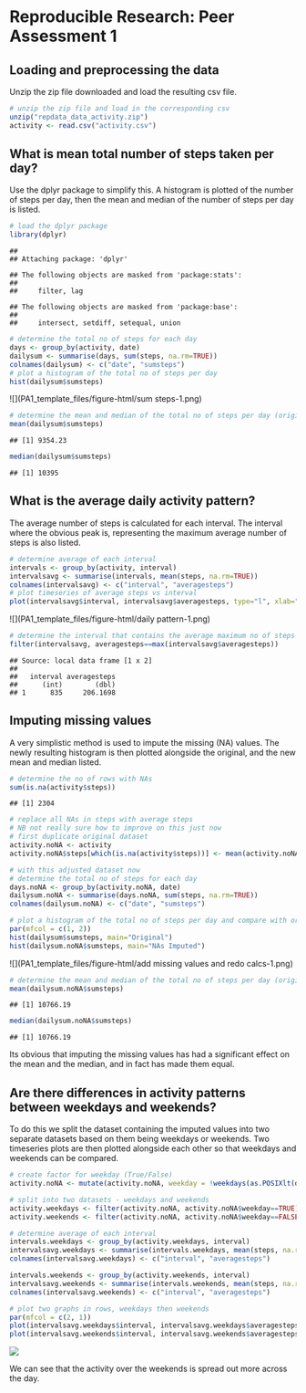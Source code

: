 # Reproducible Research: Peer Assessment 1



## Loading and preprocessing the data

Unzip the zip file downloaded and load the resulting csv file.


```r
# unzip the zip file and load in the corresponding csv
unzip("repdata_data_activity.zip")
activity <- read.csv("activity.csv")
```

## What is mean total number of steps taken per day?

Use the dplyr package to simplify this. A histogram is plotted of the number of steps per day, then the mean and median of the number of steps per day is listed.


```r
# load the dplyr package
library(dplyr)
```

```
## 
## Attaching package: 'dplyr'
```

```
## The following objects are masked from 'package:stats':
## 
##     filter, lag
```

```
## The following objects are masked from 'package:base':
## 
##     intersect, setdiff, setequal, union
```

```r
# determine the total no of steps for each day
days <- group_by(activity, date)
dailysum <- summarise(days, sum(steps, na.rm=TRUE))
colnames(dailysum) <- c("date", "sumsteps")
# plot a histogram of the total no of steps per day
hist(dailysum$sumsteps)
```

![](PA1_template_files/figure-html/sum steps-1.png)<!-- -->

```r
# determine the mean and median of the total no of steps per day (original data containing NAs)
mean(dailysum$sumsteps)
```

```
## [1] 9354.23
```

```r
median(dailysum$sumsteps)
```

```
## [1] 10395
```

## What is the average daily activity pattern?

The average number of steps is calculated for each interval. The interval where the obvious peak is, representing the maximum average number of steps is also listed.


```r
# determine average of each interval
intervals <- group_by(activity, interval)
intervalsavg <- summarise(intervals, mean(steps, na.rm=TRUE))
colnames(intervalsavg) <- c("interval", "averagesteps")
# plot timeseries of average steps vs interval
plot(intervalsavg$interval, intervalsavg$averagesteps, type="l", xlab="Interval", ylab="Average No of steps", main="Daily activity pattern")
```

![](PA1_template_files/figure-html/daily pattern-1.png)<!-- -->

```r
# determine the interval that contains the average maximum no of steps
filter(intervalsavg, averagesteps==max(intervalsavg$averagesteps))
```

```
## Source: local data frame [1 x 2]
## 
##   interval averagesteps
##      (int)        (dbl)
## 1      835     206.1698
```

## Imputing missing values

A very simplistic method is used to impute the missing (NA) values. The newly resulting histogram is then plotted alongside the original, and the new mean and median listed.


```r
# determine the no of rows with NAs
sum(is.na(activity$steps))
```

```
## [1] 2304
```

```r
# replace all NAs in steps with average steps
# NB not really sure how to improve on this just now
# first duplicate original dataset
activity.noNA <- activity
activity.noNA$steps[which(is.na(activity$steps))] <- mean(activity.noNA$steps, na.rm=TRUE)

# with this adjusted dataset now
# determine the total no of steps for each day
days.noNA <- group_by(activity.noNA, date)
dailysum.noNA <- summarise(days.noNA, sum(steps, na.rm=TRUE))
colnames(dailysum.noNA) <- c("date", "sumsteps")

# plot a histogram of the total no of steps per day and compare with original
par(mfcol = c(1, 2))
hist(dailysum$sumsteps, main="Original")
hist(dailysum.noNA$sumsteps, main="NAs Imputed")
```

![](PA1_template_files/figure-html/add missing values and redo calcs-1.png)<!-- -->

```r
# determine the mean and median of the total no of steps per day (original data containing NAs)
mean(dailysum.noNA$sumsteps)
```

```
## [1] 10766.19
```

```r
median(dailysum.noNA$sumsteps)
```

```
## [1] 10766.19
```

Its obvious that imputing the missing values has had a significant effect on the mean and the median, and in fact has made them equal.

## Are there differences in activity patterns between weekdays and weekends?

To do this we split the dataset containing the imputed values into two separate datasets based on them being weekdays or weekends. Two timeseries plots are then plotted alongside each other so that weekdays and weekends can be compared.


```r
# create factor for weekday (True/False)
activity.noNA <- mutate(activity.noNA, weekday = !weekdays(as.POSIXlt(date,'%Y-%m-%d')) %in% c("Saturday", "Sunday"))

# split into two datasets - weekdays and weekends
activity.weekdays <- filter(activity.noNA, activity.noNA$weekday==TRUE)
activity.weekends <- filter(activity.noNA, activity.noNA$weekday==FALSE)

# determine average of each interval
intervals.weekdays <- group_by(activity.weekdays, interval)
intervalsavg.weekdays <- summarise(intervals.weekdays, mean(steps, na.rm=TRUE))
colnames(intervalsavg.weekdays) <- c("interval", "averagesteps")

intervals.weekends <- group_by(activity.weekends, interval)
intervalsavg.weekends <- summarise(intervals.weekends, mean(steps, na.rm=TRUE))
colnames(intervalsavg.weekends) <- c("interval", "averagesteps")

# plot two graphs in rows, weekdays then weekends
par(mfcol = c(2, 1))
plot(intervalsavg.weekdays$interval, intervalsavg.weekdays$averagesteps, type="l", xlab="Interval", ylab="Average No of steps", main="Weekdays")
plot(intervalsavg.weekends$interval, intervalsavg.weekends$averagesteps, type="l", xlab="Interval", ylab="Average No of steps", main="Weekends")
```

![](PA1_template_files/figure-html/weekdays-1.png)<!-- -->

We can see that the activity over the weekends is spread out more across the day.

